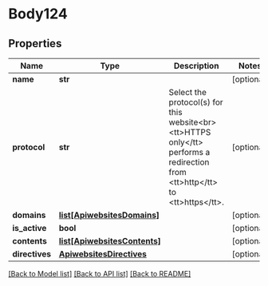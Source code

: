# Body124

## Properties
Name | Type | Description | Notes
------------ | ------------- | ------------- | -------------
**name** | **str** |  | [optional] 
**protocol** | **str** | Select the protocol(s) for this website&lt;br&gt;&lt;tt&gt;HTTPS only&lt;/tt&gt; performs a redirection from &lt;tt&gt;http&lt;/tt&gt; to &lt;tt&gt;https&lt;/tt&gt;. | [optional] 
**domains** | [**list[ApiwebsitesDomains]**](ApiwebsitesDomains.md) |  | [optional] 
**is_active** | **bool** |  | [optional] 
**contents** | [**list[ApiwebsitesContents]**](ApiwebsitesContents.md) |  | [optional] 
**directives** | [**ApiwebsitesDirectives**](ApiwebsitesDirectives.md) |  | [optional] 

[[Back to Model list]](../README.md#documentation-for-models) [[Back to API list]](../README.md#documentation-for-api-endpoints) [[Back to README]](../README.md)

